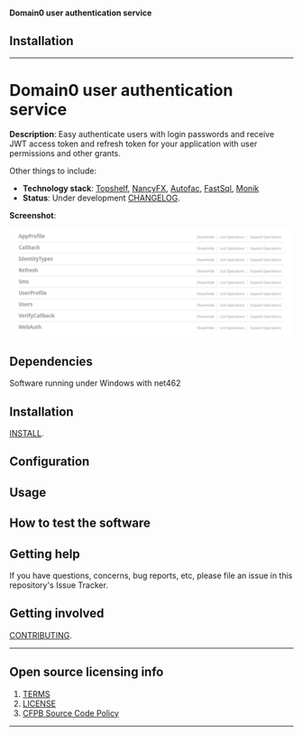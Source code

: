 #### Domain0 user authentication service

>

## Installation

----

# Domain0 user authentication service

**Description**:  Easy authenticate users with login passwords and receive JWT access token and refresh token for your application with user permissions and other grants.

Other things to include:

  - **Technology stack**: [Topshelf](https://github.com/Topshelf/Topshelf), [NancyFX](http://nancyfx.org), [Autofac](https://autofac.org), [FastSql](https://github.com/gerakul/FastSql), [Monik](https://github.com/Totopolis/monik)
  - **Status**:  Under development [CHANGELOG](CHANGELOG.md).

**Screenshot**: 

![](/screenshot.png)


## Dependencies

Software running under Windows with net462

## Installation

[INSTALL](INSTALL.md).

## Configuration



## Usage


## How to test the software


## Getting help

If you have questions, concerns, bug reports, etc, please file an issue in this repository's Issue Tracker.

## Getting involved

[CONTRIBUTING](CONTRIBUTING.md).


----

## Open source licensing info
1. [TERMS](TERMS.md)
2. [LICENSE](LICENSE)
3. [CFPB Source Code Policy](https://github.com/cfpb/source-code-policy/)


----
